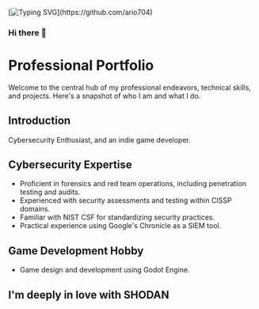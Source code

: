 [![Typing SVG](https://readme-typing-svg.demolab.com?font=Fira+Code&size=24&duration=1500&pause=300&color=F75800&vCenter=true&multiline=true&repeat=false&width=1000&height=400&lines=%3E%3E+Initiating+connection+to+GitHub+repository...;%5BINFO%5D+Establishing+secure+connection+to+https%3A%2F%2Fgithub.com%2Fario704...;%5BSUCCESS%5D+Connection+established.;Sphinx+of+black+quartz%2C+judge+my+vow;%3E%3E+Requesting+repository+data...;%5BINFO%5D+Fetching+repository%3A+ario704;%5BSUCCESS%5D+Repository+data+retrieved.;The+five+boxing+wizards+jump+quickly;%3E%3E+Analyzing+repository+content...;%5BINFO%5D+Scanning+README.md+for+introduction...;%5BSUCCESS%5D+Introduction+found.;Quick+fox+jumps+nightly+above+wizard;%3E%3E+Displaying+repository+overview...)](https://github.com/ario704)
### Hi there 👋

# Professional Portfolio

Welcome to the central hub of my professional endeavors, technical skills, and projects. Here's a snapshot of who I am and what I do.

## Introduction

Cybersecurity Enthusiast, and an indie game developer.

## Cybersecurity Expertise

- Proficient in forensics and red team operations, including penetration testing and audits.
- Experienced with security assessments and testing within CISSP domains.
- Familiar with NIST CSF for standardizing security practices.
- Practical experience using Google's Chronicle as a SIEM tool.
  
## Game Development Hobby

- Game design and development using Godot Engine.

## I'm deeply in love with SHODAN
